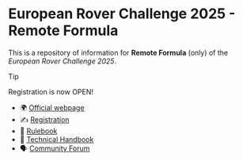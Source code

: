 # European Rover Challenge 2025 - Remote Formula

This is a repository of information for **Remote Formula** (only) of the *European Rover Challenge 2025*.

> [!TIP]
> Registration is now OPEN!

- 🌍 [Official webpage](https://roverchallenge.eu)
- ✍️ [Registration](https://forms.gle/CShR9kNiHTriTsrs6)
- 📜 [Rulebook](RULES.md)
- 📖 [Technical Handbook](TECHNICAL_HANDBOOK.md)
- 🗣️ [Community Forum](https://erc2025.husarion.com)
